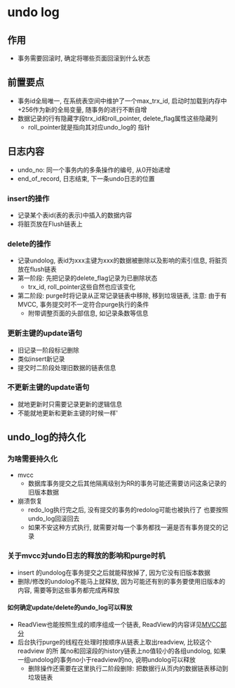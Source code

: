 # undo log

## 作用

* 事务需要回滚时, 确定将哪些页面回滚到什么状态

## 前置要点

* 事务id全局唯一, 在系统表空间中维护了一个max_trx_id, 启动时加载到内存中+256作为新的全局变量, 随事务的进行不断自增
* 数据记录的行有隐藏字段trx_id和roll_pointer, delete_flag属性这些隐藏列
  * roll_pointer就是指向其对应undo_log的 指针

## 日志内容

* undo_no: 同一个事务内的多条操作的编号, 从0开始递增
* end_of_record, 日志结束, 下一条undo日志的位置

### insert的操作

* 记录某个表id(表的表示)中插入的数据内容
* 将脏页放在Flush链表上

### delete的操作

* 记录undolog, 表id为xxx主键为xxx的数据被删除以及影响的索引信息, 将脏页放在flush链表
* 第一阶段: 先把记录的delete_flag记录为已删除状态
  * trx_id, roll_pointer这些自然也应该变化
* 第二阶段: purge时将记录从正常记录链表中移除, 移到垃圾链表, 注意: 由于有MVCC, 事务提交时不一定符合purge执行的条件
  * 附带调整页面的头部信息, 如记录条数等信息

### 更新主键的update语句

* 旧记录一阶段标记删除
* 类似insert新记录
* 提交时二阶段处理旧数据的链表信息

### 不更新主键的update语句

* 就地更新时只需要记录更新的逻辑信息
* 不能就地更新和更新主键的时候一样'

## undo_log的持久化

### 为啥需要持久化

* mvcc
  * 数据库事务提交之后其他隔离级别为RR的事务可能还需要访问这条记录的旧版本数据
* 崩溃恢复
  * redo_log执行完之后, 没有提交的事务的redolog可能也被执行了 也要按照undo_log回滚回去
  * 如果不安这种方式执行, 就需要对每一个事务都找一遍是否有事务提交的记录


### 关于mvcc对undo日志的释放的影响和purge时机

* insert 的undolog在事务提交之后就能释放掉了, 因为它没有旧版本数据
* 删除/修改的undolog不能马上就释放, 因为可能还有别的事务要使用旧版本的内容, 需要等到这些事务都完成再释放

#### 如何确定update/delete的undo_log可以释放

* ReadView也能按照生成的顺序组成一个链表, ReadView的内容详见[MVCC部分](../innodb事务/隔离级别与MVCC.md)
* 后台执行purge的线程在处理时按顺序从链表上取出readview, 比较这个readview 的所 属no和回滚段的history链表上no值较小的各组undolog, 如果一组undolog的事务no小于readview的no, 说明undolog可以释放
  * 删除操作还需要在这里执行二阶段删除: 把数据行从页内的数据链表移动到垃圾链表